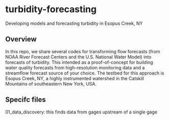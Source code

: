 # turbidity-forecasting
Developing models and forecasting turbidity in Esopus Creek, NY

## Overview
In this repo, we share several codes for transforming flow forecasts (from NOAA River Forecast Centers and the U.S. National Water Model) into forecasts of turbidity. This intended as a proof-of-concept for building water quality forecasts from high-resolution monitoring data and a streamflow forecast source of your choice. The testbed for this approach is Esopus Creek, NY, a highly instrumented watershed in the Catskill Mountains of southeastern New York, USA. 

## Specifc files
01_data_discovery: this finds data from gages upstream of a single gage